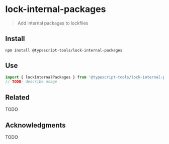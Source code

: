 # lock-internal-packages

> Add internal packages to lockfiles

## Install

``` shell
npm install @typescript-tools/lock-internal-packages
```

## Use

``` typescript
import { lockInternalPackages } from '@typescript-tools/lock-internal-packages'
// TODO: describe usage
```

## Related

TODO

## Acknowledgments

TODO
